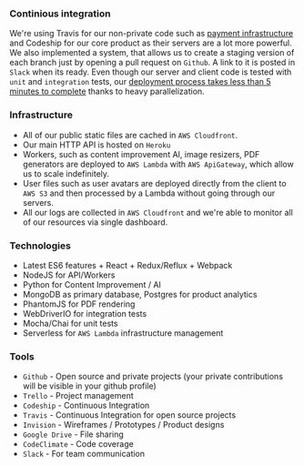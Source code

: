 ### Continious integration
We're using Travis for our non-private code such as [payment infrastructure](https://github.com/enhancv/mongoose-subscriptions) and Codeship for our core product as their servers are a lot more powerful. We also implemented a system, that allows us to create a staging version of each branch just by opening a pull request on `Github`. A link to it is posted in `Slack` when its ready. Even though our server and client code is tested with `unit` and `integration` tests, our [deployment process takes less than 5 minutes to complete](https://viktorkirilov.me/post/how-we-sped-up-builds-by-parallelizing-tasks/) thanks to heavy parallelization.

### Infrastructure
- All of our public static files are cached in `AWS Cloudfront`.
- Our main HTTP API is hosted on `Heroku`
- Workers, such as content improvement AI, image resizers, PDF generators are deployed to `AWS Lambda` with `AWS ApiGateway`, which allow us to scale indefinitely.
- User files such as user avatars are deployed directly from the client to `AWS S3` and then processed by a Lambda without going through our servers.
- All our logs are collected in `AWS Cloudfront` and we're able to monitor all of our resources via single dashboard.

### Technologies
- Latest ES6 features + React + Redux/Reflux + Webpack
- NodeJS for API/Workers
- Python for Content Improvement / AI
- MongoDB as primary database, Postgres for product analytics
- PhantomJS for PDF rendering
- WebDriverIO for integration tests
- Mocha/Chai for unit tests
- Serverless for `AWS Lambda` infrastructure management

### Tools
- `Github` - Open source and private projects (your private contributions will be visible in your github profile)
- `Trello` - Project management
- `Codeship` - Continuous Integration
- `Travis` - Continuous Integration for open source projects
- `Invision` - Wireframes / Prototypes / Product designs
- `Google Drive` - File sharing
- `CodeClimate` - Code coverage
- `Slack` - For team communication
